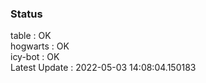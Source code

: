 ### Status


table : OK  
hogwarts : OK  
icy-bot : OK  
Latest Update : 2022-05-03 14:08:04.150183
